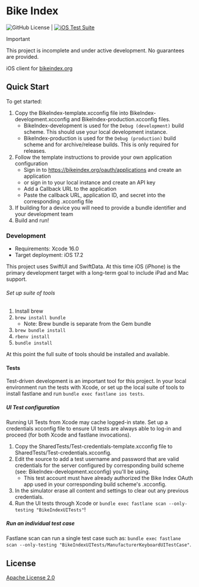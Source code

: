 # Bike Index

![GitHub License](https://img.shields.io/github/license/bikeindex/bike_index_ios) | [![iOS Test Suite](https://github.com/bikeindex/bike_index_ios/actions/workflows/ios.yml/badge.svg)](https://github.com/bikeindex/bike_index_ios/actions/workflows/ios.yml)

> [!IMPORTANT]
> This project is incomplete and under active development.
> No guarantees are provided.

iOS client for [bikeindex.org](https://bikeindex.org)

## Quick Start

To get started:

1. Copy the BikeIndex-template.xcconfig file into BikeIndex-development.xcconfig and BikeIndex-production.xcconfig files.
	- BikeIndex-development is used for the `Debug (development)` build scheme. This should use your local development instance.
	- BikeIndex-production is used for the `Debug (production)` build scheme and for archive/release builds. This is only required for releases.
2. Follow the template instructions to provide your own application configuration
	- Sign in to https://bikeindex.org/oauth/applications and create an application
	- or sign in to your local instance and create an API key
	- Add a Callback URL to the application
	- Paste the callback URL, application ID, and secret into the corresponding .xcconfig file
3. If building for a device you will need to provide a bundle identifier and your development team
4. Build and run!

### Development

- Requirements: Xcode 16.0
- Target deployment: iOS 17.2

This project uses SwiftUI and SwiftData. At this time iOS (iPhone) is the primary development target with a long-term goal to include iPad and Mac support.

###### Set up suite of tools

1. Install brew
2. `brew install bundle`
    - Note: Brew bundle is separate from the Gem bundle
3. `brew bundle install`
4. `rbenv install`
5. `bundle install`

At this point the full suite of tools should be installed and available.

#### Tests

Test-driven development is an important tool for this project. In your local environment run the tests with Xcode, or set up the local suite of tools to install fastlane and run `bundle exec fastlane ios tests`.

##### UI Test configuration

Running UI Tests from Xcode may cache logged-in state. Set up a credentials xcconfig file to ensure UI tests are always able to log-in and proceed (for both Xcode and fastlane invocations).

1. Copy the SharedTests/Test-credentials-template.xcconfig file to SharedTests/Test-credentials.xcconfig.
2. Edit the source to add a test username and password that are valid credentials for the server configured by corresponding build scheme (see: BikeIndex-development.xcconfig) you'll be using.
	- This test account must have already authorized the Bike Index OAuth app used in your corresponding build scheme's .xcconfig.
3. In the simulator erase all content and settings to clear out any previous credentials.
4. Run the UI tests through Xcode or `bundle exec fastlane scan --only-testing "BikeIndexUITests"`!

##### Run an individual test case

Fastlane scan can run a single test case such as: `bundle exec fastlane scan --only-testing "BikeIndexUITests/ManufacturerKeyboardUITestCase"`.

## License

[Apache License 2.0](LICENSE.txt)
